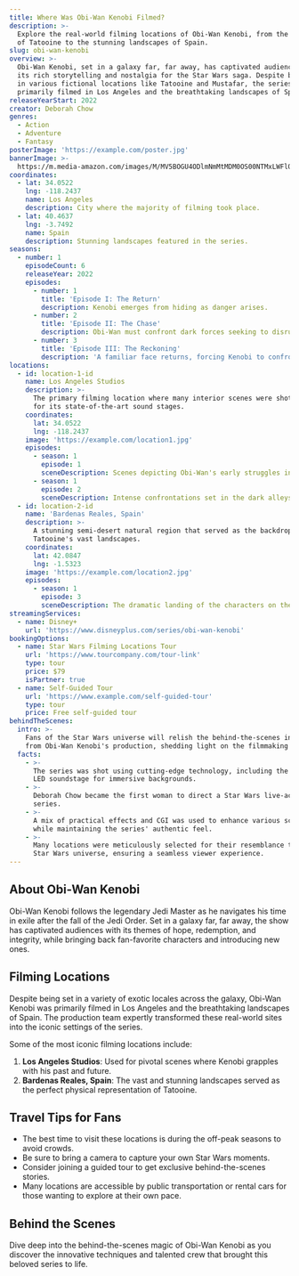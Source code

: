 ```yaml
---
title: Where Was Obi-Wan Kenobi Filmed?
description: >-
  Explore the real-world filming locations of Obi-Wan Kenobi, from the deserts
  of Tatooine to the stunning landscapes of Spain.
slug: obi-wan-kenobi
overview: >-
  Obi-Wan Kenobi, set in a galaxy far, far away, has captivated audiences with
  its rich storytelling and nostalgia for the Star Wars saga. Despite being set
  in various fictional locations like Tatooine and Mustafar, the series was
  primarily filmed in Los Angeles and the breathtaking landscapes of Spain.
releaseYearStart: 2022
creator: Deborah Chow
genres:
  - Action
  - Adventure
  - Fantasy
posterImage: 'https://example.com/poster.jpg'
bannerImage: >-
  https://m.media-amazon.com/images/M/MV5BOGU4ODlmNmMtMDM0OS00NTMxLWFlODUtZGFkMjU5NDdhMjgyXkEyXkFqcGc@._V1_SX300.jpg
coordinates:
  - lat: 34.0522
    lng: -118.2437
    name: Los Angeles
    description: City where the majority of filming took place.
  - lat: 40.4637
    lng: -3.7492
    name: Spain
    description: Stunning landscapes featured in the series.
seasons:
  - number: 1
    episodeCount: 6
    releaseYear: 2022
    episodes:
      - number: 1
        title: 'Episode I: The Return'
        description: Kenobi emerges from hiding as danger arises.
      - number: 2
        title: 'Episode II: The Chase'
        description: Obi-Wan must confront dark forces seeking to disrupt peace.
      - number: 3
        title: 'Episode III: The Reckoning'
        description: 'A familiar face returns, forcing Kenobi to confront his past.'
locations:
  - id: location-1-id
    name: Los Angeles Studios
    description: >-
      The primary filming location where many interior scenes were shot. Known
      for its state-of-the-art sound stages.
    coordinates:
      lat: 34.0522
      lng: -118.2437
    image: 'https://example.com/location1.jpg'
    episodes:
      - season: 1
        episode: 1
        sceneDescription: Scenes depicting Obi-Wan's early struggles in hiding.
      - season: 1
        episode: 2
        sceneDescription: Intense confrontations set in the dark alleys of Coruscant.
  - id: location-2-id
    name: 'Bardenas Reales, Spain'
    description: >-
      A stunning semi-desert natural region that served as the backdrop for
      Tatooine's vast landscapes.
    coordinates:
      lat: 42.0847
      lng: -1.5323
    image: 'https://example.com/location2.jpg'
    episodes:
      - season: 1
        episode: 3
        sceneDescription: The dramatic landing of the characters on the desert planet.
streamingServices:
  - name: Disney+
    url: 'https://www.disneyplus.com/series/obi-wan-kenobi'
bookingOptions:
  - name: Star Wars Filming Locations Tour
    url: 'https://www.tourcompany.com/tour-link'
    type: tour
    price: $79
    isPartner: true
  - name: Self-Guided Tour
    url: 'https://www.example.com/self-guided-tour'
    type: tour
    price: Free self-guided tour
behindTheScenes:
  intro: >-
    Fans of the Star Wars universe will relish the behind-the-scenes insights
    from Obi-Wan Kenobi's production, shedding light on the filmmaking magic.
  facts:
    - >-
      The series was shot using cutting-edge technology, including the Volume
      LED soundstage for immersive backgrounds.
    - >-
      Deborah Chow became the first woman to direct a Star Wars live-action
      series.
    - >-
      A mix of practical effects and CGI was used to enhance various scenes
      while maintaining the series' authentic feel.
    - >-
      Many locations were meticulously selected for their resemblance to the
      Star Wars universe, ensuring a seamless viewer experience.
---
```


## About Obi-Wan Kenobi

Obi-Wan Kenobi follows the legendary Jedi Master as he navigates his time in exile after the fall of the Jedi Order. Set in a galaxy far, far away, the show has captivated audiences with its themes of hope, redemption, and integrity, while bringing back fan-favorite characters and introducing new ones.

## Filming Locations

Despite being set in a variety of exotic locales across the galaxy, Obi-Wan Kenobi was primarily filmed in Los Angeles and the breathtaking landscapes of Spain. The production team expertly transformed these real-world sites into the iconic settings of the series.

Some of the most iconic filming locations include:

1. **Los Angeles Studios**: Used for pivotal scenes where Kenobi grapples with his past and future.
2. **Bardenas Reales, Spain**: The vast and stunning landscapes served as the perfect physical representation of Tatooine.

## Travel Tips for Fans

- The best time to visit these locations is during the off-peak seasons to avoid crowds.
- Be sure to bring a camera to capture your own Star Wars moments.
- Consider joining a guided tour to get exclusive behind-the-scenes stories.
- Many locations are accessible by public transportation or rental cars for those wanting to explore at their own pace.

## Behind the Scenes

Dive deep into the behind-the-scenes magic of Obi-Wan Kenobi as you discover the innovative techniques and talented crew that brought this beloved series to life. 
